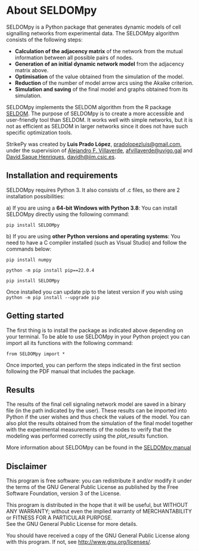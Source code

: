 # About SELDOMpy

SELDOMpy is a Python package that generates dynamic models of cell signalling networks from experimental data. The SELDOMpy algorithm consists of the following steps:
- **Calculation of the adjacency matrix** of the network from the mutual information between all possible pairs of nodes.
- **Generation of an initial dynamic network model** from the adjacency matrix above.
- **Optimisation** of the value obtained from the simulation of the model.
- **Reduction** of the number of model arrow arcs using the Akaike criterion.
- **Simulation and saving** of the final model and graphs obtained from its simulation. 

SELDOMpy implements the SELDOM algorithm from the R package [SELDOM](https://zenodo.org/record/250558).
The purpose of SELDOMpy is to create a more accessible and user-friendly tool than SELDOM. 
It works well with simple networks, but it is not as efficient as SELDOM in larger networks since it does not have such specific optimization tools.

StrikePy was created by **Luis Prado López**, <pradolopezluis@gmail.com>, under the supervision of [Alejandro F. Villaverde](http://afvillaverde.webs.uvigo.gal/), <afvillaverde@uvigo.gal> and [David Saque Henriques](https://www.iim.csic.es/es/personal/david-saque), <davidh@iim.csic.es>. 

## Installation and requirements
SELDOMpy requires Python 3. 
It also consists of .c files, so there are 2 installation possibilities:

a) If you are using a **64-bit Windows with Python 3.8**: You can install SELDOMpy directly using the following command: 

   `pip install SELDOMpy`

b) If you are using **other Python versions and operating systems**: You need to have a C compiler installed (such as Visual Studio) and follow the commands below:
  
  `pip install numpy`
  
  `python -m pip install pip==22.0.4`
  
  `pip install SELDOMpy`
  
  Once installed you can update pip to the latest version if you wish using `python -m pip install --upgrade pip`

## Getting started
The first thing is to install the package as indicated above depending on your terminal.
To be able to use SELDOMpy in your Python project you can import all its functions with the following command: 

`from SELDOMpy import *`

Once imported, you can perform the steps indicated in the first section following the PDF manual that includes the package.
 
## Results
The results of the final cell signaling network model are saved in a binary file (in the path indicated by the user). These results can be imported into Python if the user wishes and thus check the values of the model.
You can also plot the results obtained from the simulation of the final model together with the experimental measurements of the nodes to verify that the modeling was performed correctly using the _plot_results_ function. 

More information about SELDOMpy can be found in the [SELDOMpy manual](SELDOMpy/doc/SELDOMpy_manual.pdf)

## Disclaimer

This program is free software: you can redistribute it and/or modify it under the terms of the GNU General Public License as published by the Free Software Foundation, version 3 of the License.
    
This program is distributed in the hope that it will be useful, but WITHOUT ANY WARRANTY; without even the implied warranty of MERCHANTABILITY or FITNESS FOR A PARTICULAR PURPOSE.  
See the GNU General Public License for more details.
 
You should have received a copy of the GNU General Public License along with this program. If not, see <http://www.gnu.org/licenses/>.
